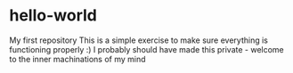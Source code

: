 # hello-world
My first repository
This is a simple exercise to make sure everything is functioning properly :) 
I probably should have made this private - welcome to the inner machinations of my mind
